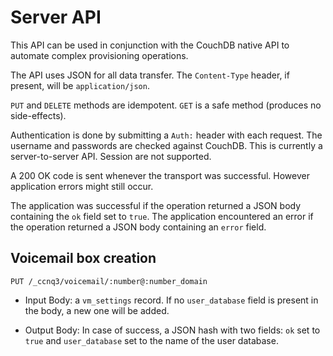 Server API
==========

This API can be used in conjunction with the CouchDB native API to automate complex provisioning operations.

The API uses JSON for all data transfer. The `Content-Type` header, if present, will be `application/json`.

`PUT` and `DELETE` methods are idempotent. `GET` is a safe method (produces no side-effects).

Authentication is done by submitting a `Auth:` header with each request. The username and passwords are checked against CouchDB.
This is currently a server-to-server API. Session are not supported.

A 200 OK code is sent whenever the transport was successful. However application errors might still occur.

The application was successful if the operation returned a JSON body containing the `ok` field set to `true`.
The application encountered an error if the operation returned a JSON body containing an `error` field.

Voicemail box creation
----------------------

    PUT /_ccnq3/voicemail/:number@:number_domain

* Input Body: a `vm_settings` record.
  If no `user_database` field is present in the body, a new one will be added.

* Output Body: In case of success, a JSON hash with two fields: `ok` set to `true` and `user_database` set to the name of the user database.
